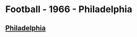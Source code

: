 # Football - 1966 - Philadelphia
## [Philadelphia](/collection/Football/1966/Philadelphia/Philadelphia)
